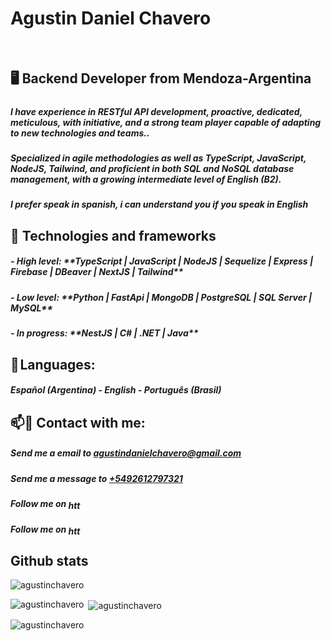 ﻿# Agustin Daniel Chavero
﻿<h2 align="left">🖥️ Backend Developer from Mendoza-Argentina</h2>
<h5 align="left"></h5>
<h5 align="left">I have experience in RESTful API development, proactive, dedicated, meticulous, with initiative, and a strong team player capable of adapting to new technologies and teams..</h5>
<h5 align="left">Specialized in agile methodologies as well as TypeScript, JavaScript, NodeJS, Tailwind, and proficient in both SQL and NoSQL database management, with a growing intermediate level of English (B2).</h5>
<h5 align="left">I prefer speak in spanish, i can understand you if you speak in English</h5>

<h2 align="left">🧠 Technologies and frameworks</h2>
<h5 align="left"> - High level: **TypeScript | JavaScript | NodeJS | Sequelize | Express | Firebase | DBeaver | NextJS | Tailwind** </h5>
<h5 align="left"> - Low level: **Python | FastApi | MongoDB | PostgreSQL | SQL Server | MySQL** </h5>
<h5 align="left"> - In progress: **NestJS | C# | .NET | Java** </h5>

<h2 align="left">👄 Languages:</h2>
<h5 align="left"> Español (Argentina) - English - Português (Brasil) </h5>

<h2 align="left">📫📱 Contact with me:</h2>
<h5 align="left"> Send me a email to <a href="mailto:agustindanielchavero@gmail.com" target="blank">agustindanielchavero@gmail.com</a></h5>
<h5 align="left"> Send me a message to <a href="https://api.whatsapp.com/send?phone=5492612797321" target="blank">+5492612797321</a></h5>
<h5 align="left"> Follow me on <a href="https://www.linkedin.com/in/agustinchavero/" target="blank"><img align="center" src="https://raw.githubusercontent.com/rahuldkjain/github-profile-readme-generator/master/src/images/icons/Social/linked-in-alt.svg" alt="https://www.linkedin.com/in/agustinchavero/" height="15" width="25" /></a></h5>
<h5 align="left"> Follow me on <a href="https://www.instagram.com/agustinchavero.dev/" target="blank"><img align="center" src="https://raw.githubusercontent.com/rahuldkjain/github-profile-readme-generator/master/src/images/icons/Social/instagram.svg" alt="https://www.instagram.com/agustinchavero.dev/" height="15" width="25" /></a></h5>

<h2 align="left">Github stats</h2>

<p align="left"> <img src="https://komarev.com/ghpvc/?username=agustinchavero&label=Profile%20views&color=0e75b6&style=flat" alt="agustinchavero" /> </p>

<p><img align="left" src="https://github-readme-stats.vercel.app/api/top-langs?username=agustinchavero&show_icons=true&locale=en&layout=compact" alt="agustinchavero" /></p>

<p>&nbsp;<img align="center" src="https://github-readme-stats.vercel.app/api?username=agustinchavero&show_icons=true&locale=en" alt="agustinchavero" /></p>

<p><img align="center" src="https://github-readme-streak-stats.herokuapp.com/?user=agustinchavero&" alt="agustinchavero" /></p>
